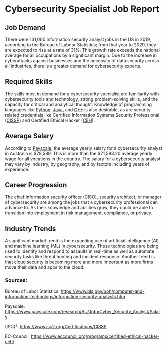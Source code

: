 # Cybersecurity Specialist Job Report

## Job Demand

There were 131,000 information security analyst jobs in the US in 2019, according to the Bureau of Labour Statistics; from that year to 2029, they are expected to rise at a rate of 31%. This growth rate exceeds the national average for all occupations by a significant margin. Due to the increase in cyberattacks against businesses and the necessity of data security across all industries, there is a greater demand for cybersecurity experts.

## Required Skills

The skills most in demand for a cybersecurity specialist are familiarity with cybersecurity tools and technology, strong problem-solving skills, and the capacity for critical and analytical thought. Knowledge of programming languages like [Python], [Java], and [C++] is also desirable, as are security-related credentials like Certified Information Systems Security Professional ([CISSP]) and Certified Ethical Hacker ([CEH]).

## Average Salary

According to [Payscale], the average yearly salary for a cybersecurity analyst in Australia is $78,589. This is more than the $71,583.20 average yearly wage for all vocations in the country. The salary for a cybersecurity analyst may vary by industry, by geography, and by factors including years of experience.

## Career Progression

The chief information security officer ([CISO]), security architect, or manager of cybersecurity are among the jobs that a cybersecurity professional can advance to. As their knowledge and abilities grow, they could be able to transition into employment in risk management, compliance, or privacy.

## Industry Trends

A significant market trend is the expanding use of artificial intelligence (AI) and machine learning (ML) in cybersecurity. These technologies are being used to identify and respond to assaults in real-time as well as automate security tasks like threat hunting and incident response. Another trend is that cloud security is becoming more and more important as more firms move their data and apps to the cloud.

### Sources:

Bureau of Labor Statistics: https://www.bls.gov/ooh/computer-and-information-technology/information-security-analysts.htm

Payscale: https://www.payscale.com/research/AU/Job=Cyber_Security_Analyst/Salary

(ISC)²: https://www.isc2.org/Certifications/CISSP

EC-Council: https://www.eccouncil.org/programs/certified-ethical-hacker-ceh/

[Payscale]:<https://www.payscale.com/research/AU/Job=Cyber_Security_Analyst/Salary>
[Python]:<https://www.python.org/downloads/>
[Java]:<https://www.java.com/en/>
[C++]:<https://gcc.gnu.org/>
[CISSP]:<https://www.isc2.org/Certifications/CISSP>
[CEH]:<https://www.eccouncil.org/train-certify/certified-ethical-hacker-ceh/>
[CISO]:<https://www.cisco.com/c/en/us/products/security/what-is-ciso.html>

